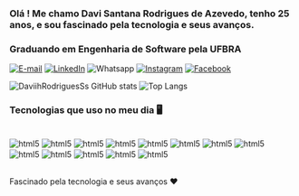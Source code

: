 ### Olá ! Me chamo Davi Santana Rodrigues de Azevedo, tenho 25 anos, e sou fascinado pela tecnologia e seus avanços.
### Graduando em Engenharia de Software pela UFBRA


[![E-mail](https://img.shields.io/badge/Gmail-D14836?style=for-the-badge&logo=gmail&logoColor=white)](https://davi.devrodrigues@gmail.com)
[![LinkedIn](https://img.shields.io/badge/LinkedIn-0077B5?style=for-the-badge&logo=linkedin&logoColor=white)](https://www.linkedin.com/in/davi-rodrigues-330491245/)
![Whatsapp](https://img.shields.io/badge/WhatsApp-25D366?style=for-the-badge&logo=whatsapp&logoColor=white)
[![Instagram](https://img.shields.io/badge/Instagram-E4405F?style=for-the-badge&logo=instagram&logoColor=white)](https://www.instagram.com/evdaviazevedoo_/)
[![Facebook](https://img.shields.io/badge/Facebook-1877F2?style=for-the-badge&logo=facebook&logoColor=white)](https://www.facebook.com/profile.php?id=100071225043114)

![ DaviihRodriguesSs GitHub stats](https://github-readme-stats.vercel.app/api?username=DaviihRodriguesS&show_icons=true&bg_color=00000000)
![Top Langs](https://github-readme-stats.vercel.app/api/top-langs/?username=DaviihRodriguesS&hide_progress=true)



### Tecnologias que uso no meu dia 🖥️ 

<div style="display:inline_block"><br/>

<img align="center" alt="html5" src="https://img.shields.io/badge/C%23-239120?style=for-the-badge&logo=c-sharp&logoColor=white" />
<img align="center" alt="html5" src="https://img.shields.io/badge/.NET-5C2D91?style=for-the-badge&logo=.net&logoColor=white" />


<img align="center" alt="html5" src="https://img.shields.io/badge/Python-14354C?style=for-the-badge&logo=python&logoColor=white" />


<img align="center" alt="html5" src="https://img.shields.io/badge/HTML-239120?style=for-the-badge&logo=html5&logoColor=white" />
<img align="center" alt="html5" src="https://img.shields.io/badge/CSS3-1572B6?style=for-the-badge&logo=css3&logoColor=white" />
<img align="center" alt="html5" src="https://img.shields.io/badge/JavaScript-F7DF1E?style=for-the-badge&logo=javascript&logoColor=black" />
<img align="center" alt="html5" src="https://img.shields.io/badge/Microsoft_Excel-217346?style=for-the-badge&logo=microsoft-excel&logoColor=white" />
<img align="center" alt="html5" src="https://img.shields.io/badge/Microsoft_Word-2B579A?style=for-the-badge&logo=microsoft-word&logoColor=white" />
<img align ="center" alt= "html5" src="https://img.shields.io/badge/Windows-0078D6?style=for-the-badge&logo=windows&logoColor=white" />
<img align ="center" alt="html5" src="https://img.shields.io/badge/Bootstrap-563D7C?style=for-the-badge&logo=bootstrap&logoColor=white" />
<img align ="center" alt="html5" src="https://img.shields.io/badge/MySQL-00000F?style=for-the-badge&logo=mysql&logoColor=white" />
<img align ="center" alt="html5" src="https://img.shields.io/badge/Microsoft_SQL_Server-CC2927?style=for-the-badge&logo=microsoft-sql-server&logoColor=white" />
<img align ="center" alt= "html5" src="https://img.shields.io/badge/SQLite-07405E?style=for-the-badge&logo=sqlite&logoColor=white" />


 
</div><br/>

Fascinado pela tecnologia e seus avanços ❤️
